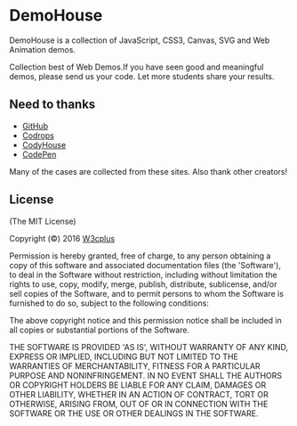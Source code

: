# DemoHouse

DemoHouse is a collection of JavaScript, CSS3, Canvas, SVG and Web Animation demos.

Collection best of Web Demos.If you have seen good and meaningful demos, please send us your code. Let more students share your results.

## Need to thanks

- [GitHub](https://github.com/)
- [Codrops](http://www.codrops.com/)
- [CodyHouse](http://codyhouse.co/)
- [CodePen](http://codepen.io/)

Many of the cases are collected from these sites. Also thank other creators!

## License

(The MIT License)

Copyright (©) 2016 [W3cplus](http://www.w3cplus.com/)

Permission is hereby granted, free of charge, to any person obtaining a copy of this software and associated documentation files (the 'Software'), to deal in the Software without restriction, including without limitation the rights to use, copy, modify, merge, publish, distribute, sublicense, and/or sell copies of the Software, and to permit persons to whom the Software is furnished to do so, subject to the following conditions:

The above copyright notice and this permission notice shall be included in all copies or substantial portions of the Software.

THE SOFTWARE IS PROVIDED 'AS IS', WITHOUT WARRANTY OF ANY KIND, EXPRESS OR IMPLIED, INCLUDING BUT NOT LIMITED TO THE WARRANTIES OF MERCHANTABILITY, FITNESS FOR A PARTICULAR PURPOSE AND NONINFRINGEMENT. IN NO EVENT SHALL THE AUTHORS OR COPYRIGHT HOLDERS BE LIABLE FOR ANY CLAIM, DAMAGES OR OTHER LIABILITY, WHETHER IN AN ACTION OF CONTRACT, TORT OR OTHERWISE, ARISING FROM, OUT OF OR IN CONNECTION WITH THE SOFTWARE OR THE USE OR OTHER DEALINGS IN THE SOFTWARE.
